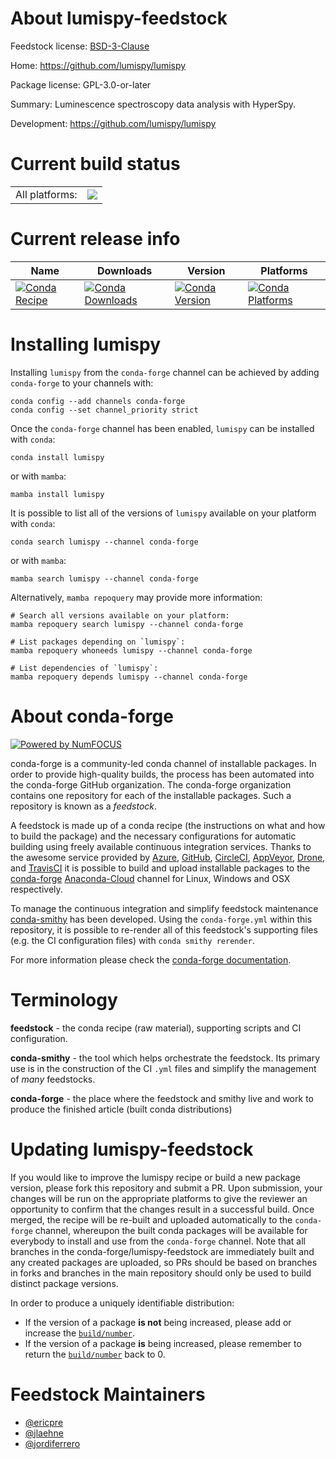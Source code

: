 About lumispy-feedstock
=======================

Feedstock license: [BSD-3-Clause](https://github.com/conda-forge/lumispy-feedstock/blob/main/LICENSE.txt)

Home: https://github.com/lumispy/lumispy

Package license: GPL-3.0-or-later

Summary: Luminescence spectroscopy data analysis with HyperSpy.

Development: https://github.com/lumispy/lumispy

Current build status
====================


<table><tr><td>All platforms:</td>
    <td>
      <a href="https://dev.azure.com/conda-forge/feedstock-builds/_build/latest?definitionId=12337&branchName=main">
        <img src="https://dev.azure.com/conda-forge/feedstock-builds/_apis/build/status/lumispy-feedstock?branchName=main">
      </a>
    </td>
  </tr>
</table>

Current release info
====================

| Name | Downloads | Version | Platforms |
| --- | --- | --- | --- |
| [![Conda Recipe](https://img.shields.io/badge/recipe-lumispy-green.svg)](https://anaconda.org/conda-forge/lumispy) | [![Conda Downloads](https://img.shields.io/conda/dn/conda-forge/lumispy.svg)](https://anaconda.org/conda-forge/lumispy) | [![Conda Version](https://img.shields.io/conda/vn/conda-forge/lumispy.svg)](https://anaconda.org/conda-forge/lumispy) | [![Conda Platforms](https://img.shields.io/conda/pn/conda-forge/lumispy.svg)](https://anaconda.org/conda-forge/lumispy) |

Installing lumispy
==================

Installing `lumispy` from the `conda-forge` channel can be achieved by adding `conda-forge` to your channels with:

```
conda config --add channels conda-forge
conda config --set channel_priority strict
```

Once the `conda-forge` channel has been enabled, `lumispy` can be installed with `conda`:

```
conda install lumispy
```

or with `mamba`:

```
mamba install lumispy
```

It is possible to list all of the versions of `lumispy` available on your platform with `conda`:

```
conda search lumispy --channel conda-forge
```

or with `mamba`:

```
mamba search lumispy --channel conda-forge
```

Alternatively, `mamba repoquery` may provide more information:

```
# Search all versions available on your platform:
mamba repoquery search lumispy --channel conda-forge

# List packages depending on `lumispy`:
mamba repoquery whoneeds lumispy --channel conda-forge

# List dependencies of `lumispy`:
mamba repoquery depends lumispy --channel conda-forge
```


About conda-forge
=================

[![Powered by
NumFOCUS](https://img.shields.io/badge/powered%20by-NumFOCUS-orange.svg?style=flat&colorA=E1523D&colorB=007D8A)](https://numfocus.org)

conda-forge is a community-led conda channel of installable packages.
In order to provide high-quality builds, the process has been automated into the
conda-forge GitHub organization. The conda-forge organization contains one repository
for each of the installable packages. Such a repository is known as a *feedstock*.

A feedstock is made up of a conda recipe (the instructions on what and how to build
the package) and the necessary configurations for automatic building using freely
available continuous integration services. Thanks to the awesome service provided by
[Azure](https://azure.microsoft.com/en-us/services/devops/), [GitHub](https://github.com/),
[CircleCI](https://circleci.com/), [AppVeyor](https://www.appveyor.com/),
[Drone](https://cloud.drone.io/welcome), and [TravisCI](https://travis-ci.com/)
it is possible to build and upload installable packages to the
[conda-forge](https://anaconda.org/conda-forge) [Anaconda-Cloud](https://anaconda.org/)
channel for Linux, Windows and OSX respectively.

To manage the continuous integration and simplify feedstock maintenance
[conda-smithy](https://github.com/conda-forge/conda-smithy) has been developed.
Using the ``conda-forge.yml`` within this repository, it is possible to re-render all of
this feedstock's supporting files (e.g. the CI configuration files) with ``conda smithy rerender``.

For more information please check the [conda-forge documentation](https://conda-forge.org/docs/).

Terminology
===========

**feedstock** - the conda recipe (raw material), supporting scripts and CI configuration.

**conda-smithy** - the tool which helps orchestrate the feedstock.
                   Its primary use is in the construction of the CI ``.yml`` files
                   and simplify the management of *many* feedstocks.

**conda-forge** - the place where the feedstock and smithy live and work to
                  produce the finished article (built conda distributions)


Updating lumispy-feedstock
==========================

If you would like to improve the lumispy recipe or build a new
package version, please fork this repository and submit a PR. Upon submission,
your changes will be run on the appropriate platforms to give the reviewer an
opportunity to confirm that the changes result in a successful build. Once
merged, the recipe will be re-built and uploaded automatically to the
`conda-forge` channel, whereupon the built conda packages will be available for
everybody to install and use from the `conda-forge` channel.
Note that all branches in the conda-forge/lumispy-feedstock are
immediately built and any created packages are uploaded, so PRs should be based
on branches in forks and branches in the main repository should only be used to
build distinct package versions.

In order to produce a uniquely identifiable distribution:
 * If the version of a package **is not** being increased, please add or increase
   the [``build/number``](https://docs.conda.io/projects/conda-build/en/latest/resources/define-metadata.html#build-number-and-string).
 * If the version of a package **is** being increased, please remember to return
   the [``build/number``](https://docs.conda.io/projects/conda-build/en/latest/resources/define-metadata.html#build-number-and-string)
   back to 0.

Feedstock Maintainers
=====================

* [@ericpre](https://github.com/ericpre/)
* [@jlaehne](https://github.com/jlaehne/)
* [@jordiferrero](https://github.com/jordiferrero/)

